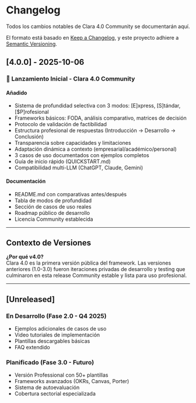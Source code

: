# Changelog

Todos los cambios notables de Clara 4.0 Community se documentarán aquí.

El formato está basado en [Keep a Changelog](https://keepachangelog.com/es/1.0.0/),
y este proyecto adhiere a [Semantic Versioning](https://semver.org/).

## [4.0.0] - 2025-10-06

### 🎉 Lanzamiento Inicial - Clara 4.0 Community

#### Añadido
- Sistema de profundidad selectiva con 3 modos: [E]xpress, [S]tándar, [$P]rofesional
- Frameworks básicos: FODA, análisis comparativo, matrices de decisión
- Protocolo de validación de factibilidad
- Estructura profesional de respuestas (Introducción → Desarrollo → Conclusión)
- Transparencia sobre capacidades y limitaciones
- Adaptación dinámica a contexto (empresarial/académico/personal)
- 3 casos de uso documentados con ejemplos completos
- Guía de inicio rápido (QUICKSTART.md)
- Compatibilidad multi-LLM (ChatGPT, Claude, Gemini)

#### Documentación
- README.md con comparativas antes/después
- Tabla de modos de profundidad
- Sección de casos de uso reales
- Roadmap público de desarrollo
- Licencia Community establecida

---

## Contexto de Versiones

**¿Por qué v4.0?**  
Clara 4.0 es la primera versión pública del framework. Las versiones anteriores (1.0-3.0) fueron iteraciones privadas de desarrollo y testing que culminaron en esta release Community estable y lista para uso profesional.

---

## [Unreleased]

### En Desarrollo (Fase 2.0 - Q4 2025)
- Ejemplos adicionales de casos de uso
- Video tutoriales de implementación
- Plantillas descargables básicas
- FAQ extendido

### Planificado (Fase 3.0 - Futuro)
- Versión Professional con 50+ plantillas
- Frameworks avanzados (OKRs, Canvas, Porter)
- Sistema de autoevaluación
- Cobertura sectorial especializada

